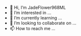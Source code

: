 - 👋 Hi, I’m JadeFlower968ML
- 👀 I’m interested in ...
- 🌱 I’m currently learning ...
- 💞️ I’m looking to collaborate on ...
- 📫 How to reach me ...

